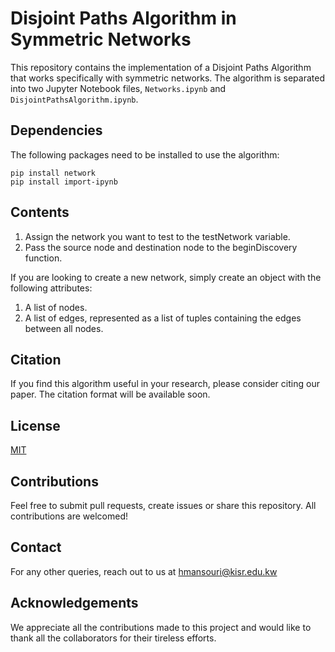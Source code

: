 # Disjoint Paths Algorithm in Symmetric Networks

This repository contains the implementation of a Disjoint Paths Algorithm that works specifically with symmetric networks. The algorithm is separated into two Jupyter Notebook files, `Networks.ipynb` and `DisjointPathsAlgorithm.ipynb`.

## Dependencies

The following packages need to be installed to use the algorithm:

```shell
pip install network
pip install import-ipynb
```
## Contents

1. Assign the network you want to test to the testNetwork variable.
2. Pass the source node and destination node to the beginDiscovery function.

If you are looking to create a new network, simply create an object with the following attributes:

1. A list of nodes.
2. A list of edges, represented as a list of tuples containing the edges between all nodes.

## Citation

If you find this algorithm useful in your research, please consider citing our paper. The citation format will be available soon.

## License

[MIT](https://choosealicense.com/licenses/mit/)

## Contributions

Feel free to submit pull requests, create issues or share this repository. All contributions are welcomed!

## Contact

For any other queries, reach out to us at hmansouri@kisr.edu.kw

## Acknowledgements

We appreciate all the contributions made to this project and would like to thank all the collaborators for their tireless efforts.
